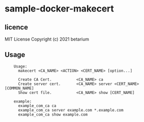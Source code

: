 # sample-docker-makecert

## licence
MIT License
Copyright (c) 2021 betarium

## Usage

```
    Usage:
      makecert <CA_NAME> <ACTION> <CERT_NAME> [option...]

      Create CA Cert.           <CA_NAME> ca
      Create server cert.       <CA_NAME> server <CERT_NAME> [COMMON_NAME]
      Show cert file.           <CA_NAME> show [CERT_NAME]

    example:
      example_com_ca ca
      example_com_ca server example.com *.example.com
      example_com_ca show example.com
```
